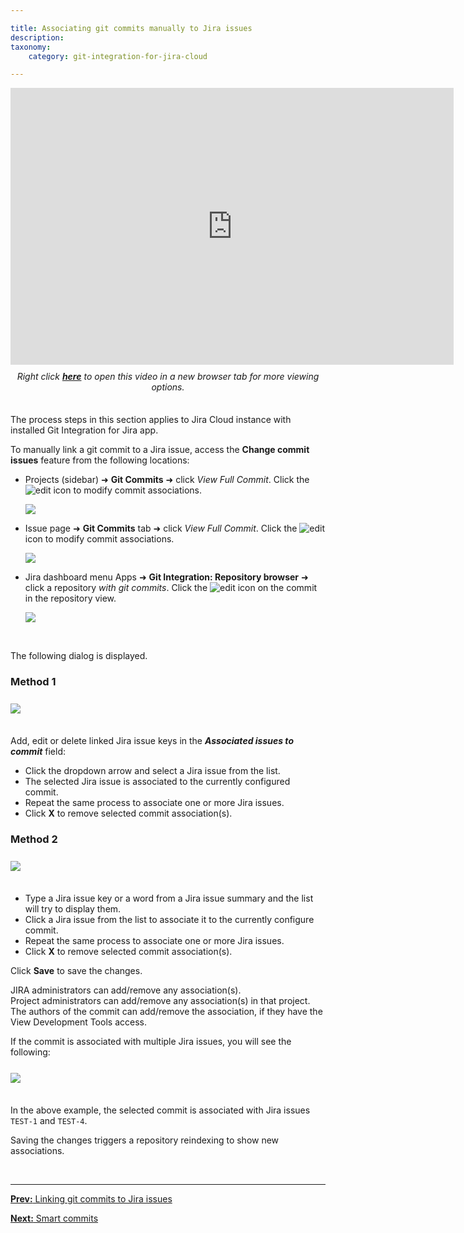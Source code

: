 ```yaml
---

title: Associating git commits manually to Jira issues
description:
taxonomy:
    category: git-integration-for-jira-cloud

---
```


<div class='embed-container embed-container--16-10'>
    <iframe width='709' height='443' src='https://fast.wistia.com/embed/iframe/cq3r68b9ou?videoFoam=true' frameborder='0' allowfullscreen ></iframe>
</div>

<div align='center' style='margin-top:10px;margin-bottom:35px'>
    <i>Right click <a href='https://bigbrassband.wistia.com/medias/cq3r68b9ou'><b>here</b></a> to open this video in a new browser tab for more viewing options.</i>
</div>

<div class="bbb-callout bbb--info">
    <div class="irow">
    <div class="ilogobox">
        <span class="logoimg"></span>
    </div>
    <div class="imsgbox">
        The process steps in this section applies to Jira Cloud instance with installed Git Integration for Jira app.
    </div>
    </div>
</div>

To manually link a git commit to a Jira issue, access the **Change commit issues** feature from the following locations:

*   Projects (sidebar) ➜ **Git Commits** ➜ click _View Full Commit_. Click the ![edit](/wp-content/uploads/gij-edit-icon-dark.png) icon to modify commit associations.

    ![](/wp-content/uploads/gij-gitcloud-view-full-commit-dlg-sel.png)

*   Issue page ➜ **Git Commits** tab ➜ click _View Full Commit_. Click the ![edit](/wp-content/uploads/gij-edit-icon-dark.png) icon to modify commit associations.

    ![](/wp-content/uploads/gij-gitcloud-view-full-commit-issue-page-sel.png)

*   Jira dashboard menu Apps ➜ **Git Integration: Repository browser** ➜ click a repository _with git commits_. Click the ![edit](/wp-content/uploads/gij-edit-icon-dark.png) icon on the commit in the repository view.

    ![](/wp-content/uploads/gij-gitcloud-repo-browser-assoc-sel-with-browse.png)

&nbsp;

The following dialog is displayed.

### Method 1

<img src='/wp-content/uploads/gij-gitcloud-assoc-commits-dlg-dropdown.png' style='margin:25px auto 35px auto;display:block;' />

Add, edit or delete linked Jira issue keys in the _**Associated issues to commit**_ field:

*   Click the dropdown arrow and select a Jira issue from the list.
*   The selected Jira issue is associated to the currently configured commit.
*   Repeat the same process to associate one or more Jira issues.
*   Click **X** to remove selected commit association(s).

### Method 2

<img src='/wp-content/uploads/gij-gitcloud-assoc-commits-dlg-typetext.png' style='margin:25px auto 35px auto;display:block;' />

*   Type a Jira issue key or a word from a Jira issue summary and the list will try to display them.
*   Click a Jira issue from the list to associate it to the currently configure commit.
*   Repeat the same process to associate one or more Jira issues.
*   Click **X** to remove selected commit association(s).

Click **Save** to save the changes.

<div class="bbb-callout bbb--tip">
    <div class="irow">
    <div class="ilogobox">
        <span class="logoimg"></span>
    </div>
    <div class="imsgbox">
        JIRA administrators can add/remove any association(s).
    </div>
    </div>
</div>

<div class="bbb-callout bbb--info">
    <div class="irow">
    <div class="ilogobox">
        <span class="logoimg"></span>
    </div>
    <div class="imsgbox">
        Project administrators can add/remove any association(s) in that project.
    </div>
    </div>
</div>

<div class="bbb-callout bbb--alert">
    <div class="irow">
    <div class="ilogobox">
        <span class="logoimg"></span>
    </div>
    <div class="imsgbox">
        The authors of the commit can add/remove the association, if they have the View Development Tools access.
    </div>
    </div>
</div>

If the commit is associated with multiple Jira issues, you will see the following:

<img src='/wp-content/uploads/gij-gitcloud-assoc-commits-dlg-multiple.png' style='margin:25px auto 35px auto;display:block;' />

In the above example, the selected commit is associated with Jira issues `TEST-1` and `TEST-4`.

<div class="bbb-callout bbb--info">
    <div class="irow">
    <div class="ilogobox">
        <span class="logoimg"></span>
    </div>
    <div class="imsgbox">
        Saving the changes triggers a repository reindexing to show new associations.
    </div>
    </div>
</div>

&nbsp;
* * *

[**Prev:** Linking git commits to Jira issues](/git-integration-for-jira-cloud/linking-git-commits-to-jira-issues-gij-cloud/)

[**Next:** Smart commits](/git-integration-for-jira-cloud/smart-commits-gij-cloud/)

